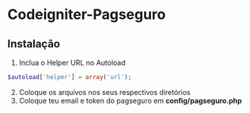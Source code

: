 Codeigniter-Pagseguro
=====================

## Instalação
1. Inclua o Helper URL no Autoload
```php
$autoload['helper'] = array('url');
```

2. Coloque os arquivos nos seus respectivos diretórios
3. Coloque teu email e token do pagseguro em **config/pagseguro.php**